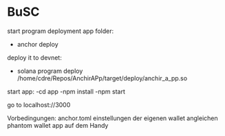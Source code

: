 # BuSC

start program deployment app folder:
- anchor deploy

deploy it to devnet:
- solana program deploy /home/cdre/Repos/AnchirAPp/target/deploy/anchir_a_pp.so

start app:
-cd app
-npm install
-npm start

go to localhost://3000

Vorbedingungen:
anchor.toml einstellungen der eigenen wallet angleichen
phantom wallet app auf dem Handy
